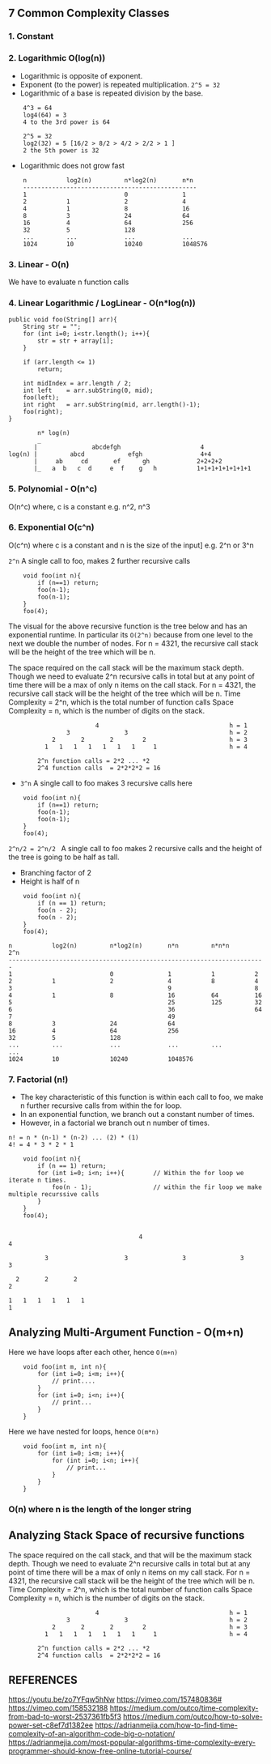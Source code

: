 ## 7 Common Complexity Classes

### 1. Constant

### 2. Logarithmic O(log(n))
- Logarithmic is opposite of exponent.
- Exponent (to the power) is repeated multiplication.
```2^5 = 32```
- Logarithmic of a base is repeated division by the base.
```
    4^3 = 64
    log4(64) = 3
    4 to the 3rd power is 64

    2^5 = 32
    log2(32) = 5 [16/2 > 8/2 > 4/2 > 2/2 > 1 ]
    2 the 5th power is 32
```
- Logarithmic does not grow fast
```
    n           log2(n)         n*log2(n)       n*n
    ------------------------------------------------
    1                           0               1
    2           1               2               4
    4           1               8               16
    8           3               24              64
    16          4               64              256
    32          5               128
    ...         ...             ...             ...
    1024        10              10240           1048576
```

### 3. Linear - O(n)
We have to evaluate n function calls

### 4. Linear Logarithmic / LogLinear - O(n*log(n))

```
public void foo(String[] arr){
    String str = "";
    for (int i=0; i<str.length(); i++){
        str = str + array[i];
    }

    if (arr.length <= 1)
        return;

    int midIndex = arr.length / 2;
    int left    = arr.subString(0, mid);
    foo(left);
    int right   = arr.subString(mid, arr.length()-1);
    foo(right);
}
```

```
        n* log(n)
        _
       |               abcdefgh                      4
log(n) |         abcd            efgh                4+4
       |     ab     cd       ef      gh             2+2+2+2
       |_   a  b   c  d     e  f    g   h           1+1+1+1+1+1+1+1
```

### 5. Polynomial - O(n^c)
O(n^c) where, c is a constant
e.g.  n^2, n^3





### 6. Exponential O(c^n)
O(c^n)      where c is a constant and n is the size of the input]
e.g. 2^n or 3^n

```2^n``` A single call to foo, makes 2 further recursive calls
```
    void foo(int n){
        if (n==1) return;
        foo(n-1);
        foo(n-1);
    }
    foo(4);
```
The visual for the above recursive function is the tree below and has an exponential runtime.
In particular its ``` O(2^n) ``` because from one level to the next we double the number of nodes.
For n = 4321, the recursive call stack will be the height of the tree which will be n.

The space required on the call stack will be the maximum stack depth.
Though we need to evaluate 2^n  recursive calls in total but at any point of time there will be a max of only n items on the call stack.
For n = 4321, the recursive call stack will be the height of the tree which will be n.
Time Complexity = 2^n, which is the total number of function calls
Space Complexity = n, which is the number of digits on the stack.
```
                        4                                    h = 1
                3               3                            h = 2
            2       2       2        2                       h = 3
          1   1   1   1   1   1   1     1                    h = 4

        2^n function calls = 2*2 ... *2
        2^4 function calls  = 2*2*2*2 = 16
```



- ```3^n``` A single call to foo makes 3 recursive calls here
```
    void foo(int n){
        if (n==1) return;
        foo(n-1);
        foo(n-1);
    }
    foo(4);
```
```2^n/2 = 2^n/2 ``` A single call to foo makes 2 recursive calls and the height of the tree is going to be half as tall.
- Branching factor of 2
- Height is half of n

```
    void foo(int n){
        if (n == 1) return;
        foo(n - 2);
        foo(n - 2);
    }
    foo(4);
```

```
n           log2(n)         n*log2(n)       n*n         n*n*n       2^n
-----------------------------------------------------------------------
1                           0               1           1           2
2           1               2               4           8           4
3                                           9                       8
4           1               8               16          64          16
5                                           25          125         32
6                                           36                      64
7                                           49
8           3               24              64
16          4               64              256
32          5               128
...         ...             ...             ...         ...         ...
1024        10              10240           1048576

```
### 7. Factorial (n!)
- The key characteristic of this function is within each call to foo, we make n further recursive calls from within the for loop.
- In an exponential function, we branch out a constant number of times.
- However, in a factorial we branch out n number of times.

```
n! = n * (n-1) * (n-2) ... (2) * (1)
4! = 4 * 3 * 2 * 1
```
```
    void foo(int n){
        if (n == 1) return;
        for (int i=0; i<n; i++){        // Within the for loop we iterate n times.
            foo(n - 1);                 // within the fir loop we make multiple recurssive calls
        }
    }
    foo(4);
```

```

                                    4                                                   4

          3                     3               3               3                       3

  2       2       2                                                                     2

1   1   1   1   1   1                                                                   1

```


## Analyzing Multi-Argument Function - O(m+n)
Here we have loops after each other, hence ```O(m+n)```
```
    void foo(int m, int n){
        for (int i=0; i<m; i++){
            // print....
        }
        for (int i=0; i<n; i++){
            // print...
        }
    }
```
Here we have nested for loops, hence ```O(m*n)```
```
    void foo(int m, int n){
        for (int i=0; i<m; i++){
            for (int i=0; i<n; i++){
                // print...
            }
        }
    }
```

### O(n) where n is the length of the longer string


## Analyzing Stack Space of recursive functions
The space required on the call stack, and that will be the maximum stack depth.
Though we need to evaluate 2^n  recursive calls in total but at any point of time there will be a max of only n items on my call stack.
For n = 4321, the recursive call stack will be the height of the tree which will be n.
Time Complexity = 2^n, which is the total number of function calls
Space Complexity = n, which is the number of digits on the stack.
```
                        4                                    h = 1
                3               3                            h = 2
            2       2       2        2                       h = 3
          1   1   1   1   1   1   1     1                    h = 4

        2^n function calls = 2*2 ... *2
        2^4 function calls  = 2*2*2*2 = 16
```

## REFERENCES
https://youtu.be/zo7YFqw5hNw
https://vimeo.com/157480836#
https://vimeo.com/158532188
https://medium.com/outco/time-complexity-from-bad-to-worst-2537361fb5f3
https://medium.com/outco/how-to-solve-power-set-c8ef7d1382ee
https://adrianmejia.com/how-to-find-time-complexity-of-an-algorithm-code-big-o-notation/
https://adrianmejia.com/most-popular-algorithms-time-complexity-every-programmer-should-know-free-online-tutorial-course/